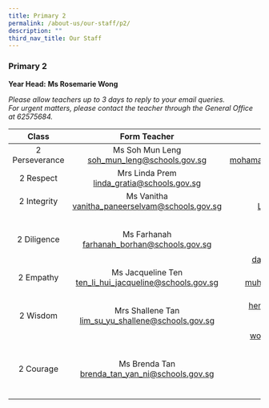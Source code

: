 ```yaml
---
title: Primary 2
permalink: /about-us/our-staff/p2/
description: ""
third_nav_title: Our Staff
---
```

### **Primary 2**
**Year Head:** **Ms Rosemarie Wong**  

_Please allow teachers up to 3 days to reply to your email queries._   
_For urgent matters, please contact the teacher through the General Office at 62575684._

| Class | Form Teacher | Co-Form Teacher |
|:---:|:---:|:---:|
| 2 Perseverance | Ms Soh Mun Leng<br>[soh\_mun\_leng@schools.gov.sg](mailto:soh_mun_leng@schools.gov.sg) | Mr Muhammad Ikhwan<br>[mohamad\_ikhwan\_mohamad\_haron@schools.gov.sg](mailto:mohamad_ikhwan_mohamad_haron@schools.gov.sg) |
| 2 Respect | Mrs Linda Prem<br>[linda\_gratia@schools.gov.sg](mailto:linda_gratia@schools.gov.sg) | Mdm Yong Fook Lui<br>[yong\_fook\_lui@schools.gov.sg](mailto:yong_fook_lui@schools.gov.sg) |
|  2 Integrity | Ms Vanitha<br>[vanitha_paneerselvam@schools.gov.sg](mailto:vanitha_paneerselvam@schools.gov.sg)  |  Ms Jane Ang<br>[Lim_Meng_Gek_Jane@schools.gov.sg](mailto:Lim_Meng_Gek_Jane@schools.gov.sg) |
|  2 Diligence | Ms Farhanah <br>[farhanah_borhan@schools.gov.sg](mailto:farhanah_borhan@schools.gov.sg)  |  Ms Ting Shu Han<br>[ting_shu_han@schools.gov.sg](mailto:ting_shu_han@schools.gov.sg)<br><br>Mdm Daisy Leela<br>[daisy_leela_r_ramasamy@schools.gov.sg](mailto:daisy_leela_r_ramasamy@schools.gov.sg) |
|  2 Empathy | Ms Jacqueline Ten<br>[ten_li_hui_jacqueline@schools.gov.sg](mailto:ten_li_hui_jacqueline@schools.gov.sg)  | Mr Muhammad Reduan <br>[muhammad_reduan_yahaya@schools.gov.sg](mailto:muhammad_reduan_yahaya@schools.gov.sg)  |
|  2 Wisdom | Mrs Shallene Tan<br>[lim_su_yu_shallene@schools.gov.sg](mailto:lim_su_yu_shallene@schools.gov.sg)  | Ms Valerie Heng<br>[heng_cheng_ngee_valerie@schools.gov.sg](mailto:heng_cheng_ngee_valerie@schools.gov.sg)<br><br>Ms Rosemarie Wong<br>[wong_li_ching_rosemarie@schools.gov.sg](mailto:wong_li_ching_rosemarie@schools.gov.sg)  |
|  2 Courage | Ms Brenda Tan <br>[brenda_tan_yan_ni@schools.gov.sg](mailto:brenda_tan_yan_ni@schools.gov.sg)  | Mdm Roslindah <br>[roslindah_buang@schools.gov.sg](mailto:roslindah_buang@schools.gov.sg)<br><br>Mdm Rupiah Hamzah<br>[rupiah_hamzah@schools.gov.sg](mailto:rupiah_hamzah@schools.gov.sg)  |
|  |  |  |